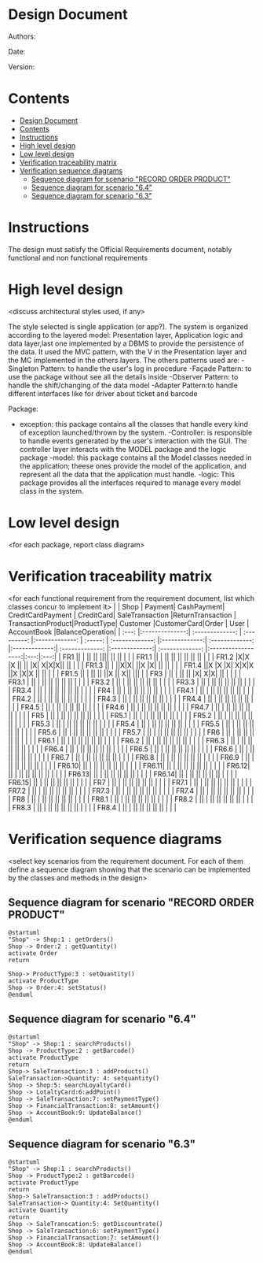 # Design Document 


Authors: 

Date:

Version:


# Contents

- [Design Document](#design-document)
- [Contents](#contents)
- [Instructions](#instructions)
- [High level design](#high-level-design)
- [Low level design](#low-level-design)
- [Verification traceability matrix](#verification-traceability-matrix)
- [Verification sequence diagrams](#verification-sequence-diagrams)
  - [Sequence diagram for scenario "RECORD ORDER PRODUCT"](#sequence-diagram-for-scenario-record-order-product)
  - [Sequence diagram for scenario "6.4"](#sequence-diagram-for-scenario-64)
  - [Sequence diagram for scenario "6.3"](#sequence-diagram-for-scenario-63)

# Instructions

The design must satisfy the Official Requirements document, notably functional and non functional requirements

# High level design 

<discuss architectural styles used, if any>
<report package diagram>


The style selected is single application (or app?). 
The system is organized according to the layered model: Presentation layer, Application logic and data layer,last one implemented by a DBMS to provide the persistence of the data.
It used the MVC pattern, with the V in the Presentation layer and the MC implemented in the others layers.
The others  patterns used are:
-Singleton Pattern: to handle the user's log in procedure
-Façade Pattern: to use the package without see all the details inside
-Observer Pattern: to handle the shift/changing of the data model
-Adapter Pattern:to handle different interfaces like for driver about ticket and barcode

Package:
- exception: this package contains all the classes that handle every kind of exception launched/thrown by the system.
-Controller: is responsible to handle events generated by the user's interaction with the GUI.
The controller layer interacts with the MODEL package and the logic package
-model: this package contains all the Model classes needed in the application; theese ones provide the model of the application, and represent all the data that the application must handle.
-logic: This package provides all the interfaces required to manage every model class in the system.

 




# Low level design

<for each package, report class diagram>






# Verification traceability matrix

\<for each functional requirement from the requirement document, list which classes concur to implement it>
| | Shop  | Payment| CashPayment| CreditCardPayment |  CreditCard| SaleTransaction |ReturnTransaction | TransactionProduct|ProductType| Customer |CustomerCard|Order    | User |  AccountBook |BalanceOperation|
| :---: |:--------------:| :-------------:      | :---------: |:-------------:    | :-----:        | :-------------:      |:-------------:| :-------------: |:-------------:| :-------------: |:-------------:| :-------------: |:------------------:|:---:|:---:|
| FR1   || | || || |||| || || | |
| FR1.1 || | || || || || || || | |
| FR1.2 |X|X |X || || |X| X|X|X|| || | |
| FR1.3 || | ||X|X| ||X |X| || || | |
| FR1.4 ||X |X |X| X|X|X ||X |X|X || || | |
| FR1.5 || | || || ||X || X|| ||| |
| FR3   | || | || || |X| X|X| || | | |
| FR3.1 | || | || || || || || | | |
| FR3.2 | || | || || || || || | | |
| FR3.3 | || | || || || || || | | |
| FR3.4 | || | || || || || || | | |
| FR4   | || | || || || || || | | |
| FR4.1 | || | || || || || || | | |
| FR4.2 | || | || || || || || | | |
| FR4.3 | || | || || || || || | | |
| FR4.4 | || | || || || || || | | |
| FR4.5 | || | || || || || || | | |
| FR4.6 | || | || || || || || | | |
| FR4.7 | || | || || || || || | | |
| FR5   | || | || || || || || | | |
| FR5.1 | || | || || || || || | | |
| FR5.2 | || | || || || || || | | |
| FR5.3 | || | || || || || || | | |
| FR5.4 | || | || || || || || | | |
| FR5.5 | || | || || || || || | | |
| FR5.6 | || | || || || || || | | |
| FR5.7 | || | || || || || || | | |
| FR6   | || | || || || || || | | |
| FR6.1 | || | || || || || || | | |
| FR6.2 | || | || || || || || | | |
| FR6.3 | || | || || || || || | | |
| FR6.4 | || | || || || || || | | |
| FR6.5 | || | || || || || || | | |
| FR6.6 | || | || || || || || | | |
| FR6.7 | || | || || || || || | | |
| FR6.8 | || | || || || || || | | |
| FR6.9 | || | || || || || || | | |
| FR6.10| || | || || || || || | | |
| FR6.11| || | || || || || || | | |
| FR6.12| || | || || || || || | | |
| FR6.13| || | || || || || || | | |
| FR6.14| || | || || || || || | | |
| FR6.15| || | || || || || || | | |
| FR7   | || | || || || || || | | |
| FR7.1 | || | || || || || || | | |
| FR7.2 | || | || || || || || | | |
| FR7.3 | || | || || || || || | | |
| FR7.4 | || | || || || || || | | |
| FR8   | || | || || || || || | | |
| FR8.1 | || | || || || || || | | |
| FR8.2 | || | || || || || || | | |
| FR8.3 | || | || || || || || | | |
| FR8.4 | || | || || || || || | | |















# Verification sequence diagrams 
\<select key scenarios from the requirement document. For each of them define a sequence diagram showing that the scenario can be implemented by the classes and methods in the design>
## Sequence diagram for scenario "RECORD ORDER PRODUCT"
```plantuml
@startuml
"Shop" -> Shop:1 : getOrders()
Shop -> Order:2 : getQuantity()
activate Order
return

Shop-> ProductType:3 : setQuantity()
activate ProductType
Shop -> Order:4: setStatus()
@enduml
```

## Sequence diagram for scenario "6.4"
```plantuml
@startuml
"Shop" -> Shop:1 : searchProducts()
Shop -> ProductType:2 : getBarcode()
activate ProductType
return
Shop-> SaleTransaction:3 : addProducts()
SaleTransaction->Quantity: 4: setquantity()
Shop -> Shop:5: searchLoyaltyCard()
Shop -> LotaltyCard:6:addPoint()
Shop -> SaleTransaction:7: setPaymentType()
Shop -> FinancialTransaction:8: setAmount()
Shop -> AccountBook:9: UpdateBalance()
@enduml
```

## Sequence diagram for scenario "6.3"
```plantuml
@startuml
"Shop" -> Shop:1 : searchProducts()
Shop -> ProductType:2 : getBarcode()
activate ProductType
return
Shop-> SaleTransaction:3 : addProducts()
SaleTransaction-> Quantity:4: SetQuantity()
activate Quantity
return
Shop -> SaleTranscation:5: getDiscountrate()
Shop -> SaleTransaction:6: setPaymentType()
Shop -> FinancialTransaction:7: setAmount()
Shop -> AccountBook:8: UpdateBalance()
@enduml
```